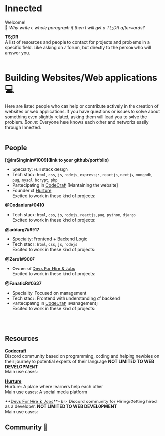 # Innected 
Welcome!<br>🖖
*Why write a whole paragraph if then I will get a TL;DR afterwards?*

**TS;DR**<br> A list of resources and people to contact for projects and problems in a specific field. Like asking on a forum, but directly to the person who will answer you.
<br>
<br>


# Building Websites/Web applications 💻
Here are listed people who can help or contribute actively in the creation of websites or web applications.
If you have questions or issues to solve about something even slightly related, asking them will lead you to solve the problem.
*Bonus*: Everyone here knows each other and networks easily through Innected.
<br>
<br>

## **People**


**[@imSinginin#1009](link to your github/portfolio)**
- Specialty: Full stack design
- Tech stack: `html`, `css`, `js`, `nodejs`, `expressjs`, `reactjs`, `nextjs`, `mongodb`, `pug`, `mysql`, `bcrypt`, `php`
- Partecipating in [CodeCraft](#codecraft) [Mantaining the website]
- Founder of [Hurture](#hurture)
<br>Excited to work in these kind of projects: 


**@Codanium#0410**
- Tech stack: `html`, `css`, `js`, `nodejs`, `reactjs`, `pug`, `python`, `django`
<br>Excited to work in these kind of projects: 


**@addarg7#9917**
- Specialty: Frontend + Backend Logic 
- Tech stack: `html`, `css`, `js`, `nodejs`
<br>Excited to work in these kind of projects: 


**@Zero1#9007**
- Owner of [Devs For Hire & Jobs](#devsforhire)
<br>Excited to work in these kind of projects: 


**@FanaticR#0637**
- Speciality: Focused on management
- Tech stack: Frontend with understanding of backend
- Partecipating in [CodeCraft](#codecraft) [Management]
<br>Excited to work in these kind of projects: 

<br>
<br>

## **Resources**

<div id="codecraft">

**[Codecraft](https://c0decraft.netlify.app/)** <br>
Discord community based on programming, coding and helping newbies on their journey to potential experts of their language **NOT LIMITED TO WEB DEVELOPMENT**
<br>Main use cases:
  
 <div id="hurture">

**[Hurture](https://hurture.vercel.app/)** <br>
Hurture: A place where learners help each other
<br>Main use cases: A social media platform
  
<div id="devsforhire">

**[Devs For Hire & Jobs](https://discord.gg/awHZtSf89q**)**<br>
Discord community for Hiring/Getting hired as a developer. **NOT LIMITED TO WEB DEVELOPMENT**
<br>Main use cases:


## Community 🤼
